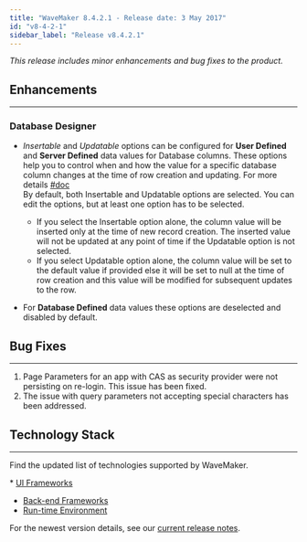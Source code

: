 ```yaml
---
title: "WaveMaker 8.4.2.1 - Release date: 3 May 2017"
id: "v8-4-2-1"
sidebar_label: "Release v8.4.2.1"
---
```

*This release includes minor enhancements and bug fixes to the product.*

## Enhancements
---

### Database Designer

* _Insertable_ and _Updatable_ options can be configured for **User Defined** and **Server Defined** data values for Database columns. These options help you to control when and how the value for a specific database column changes at the time of row creation and updating. For more details [#doc](/learn/app-development/services/database-services/working-database-schema/#metadata-settings)  
    By default, both Insertable and Updatable options are selected. You can edit the options, but at least one option has to be selected.
    
    *   If you select the Insertable option alone, the column value will be inserted only at the time of new record creation. The inserted value will not be updated at any point of time if the Updatable option is not selected.
    *   If you select Updatable option alone, the column value will be set to the default value if provided else it will be set to null at the time of row creation and this value will be modified for subsequent updates to the row.
* For **Database Defined** data values these options are deselected and disabled by default.

## Bug Fixes
---

1.  Page Parameters for an app with CAS as security provider were not persisting on re-login. This issue has been fixed.
2.  The issue with query parameters not accepting special characters has been addressed.

## Technology Stack
---

Find the updated list of technologies supported by WaveMaker. 

* [UI Frameworks](/learn/wavemaker-release-notes/v8-4-2#ui-frameworks)
* [Back-end Frameworks](/learn/wavemaker-release-notes/v8-4-2#back-end-frameworks)
* [Run-time Environment](/learn/wavemaker-release-notes/v8-4-2#run-time-environment)

For the newest version details, see our [current release notes](/learn/wavemaker-release-notes). 